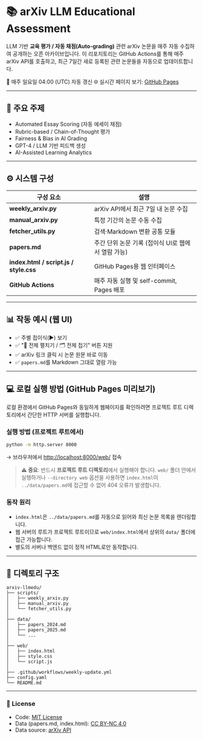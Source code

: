 # 📚 arXiv LLM Educational Assessment

LLM 기반 **교육 평가 / 자동 채점(Auto-grading)** 관련 arXiv 논문을
매주 자동 수집하여 공개하는 오픈 아카이브입니다.
이 리포지토리는 GitHub Actions를 통해 매주 arXiv API를 호출하고,
최근 7일간 새로 등록된 관련 논문들을 자동으로 업데이트합니다.

📅 매주 일요일 04:00 (UTC) 자동 갱신
🌐 실시간 페이지 보기: [GitHub Pages](https://lovehyun.github.io/arxiv-llmedu/web/)

---

## 🎯 주요 주제

- Automated Essay Scoring (자동 에세이 채점)
- Rubric-based / Chain-of-Thought 평가
- Fairness & Bias in AI Grading
- GPT-4 / LLM 기반 피드백 생성
- AI-Assisted Learning Analytics

---

## ⚙️ 시스템 구성

| 구성 요소 | 설명 |
|------------|------|
| **weekly_arxiv.py** | arXiv API에서 최근 7일 내 논문 수집 |
| **manual_arxiv.py** | 특정 기간의 논문 수동 수집 |
| **fetcher_utils.py** | 검색·Markdown 변환 공통 모듈 |
| **papers.md** | 주간 단위 논문 기록 (접이식 UI로 웹에서 열람 가능) |
| **index.html / script.js / style.css** | GitHub Pages용 웹 인터페이스 |
| **GitHub Actions** | 매주 자동 실행 및 self-commit, Pages 배포 |

---

## 📊 작동 예시 (웹 UI)

- ✅ 주별 접이식(▶) 보기  
- ✅ "📖 전체 펼치기 / 🗂 전체 접기" 버튼 지원  
- ✅ arXiv 링크 클릭 시 논문 원문 바로 이동  
- ✅ `papers.md`를 Markdown 그대로 열람 가능  

---

## 💻 로컬 실행 방법 (GitHub Pages 미리보기)

로컬 환경에서 GitHub Pages와 동일하게 웹페이지를 확인하려면
프로젝트 루트 디렉토리에서 간단한 HTTP 서버를 실행합니다.

### 실행 방법 (프로젝트 루트에서)
```bash
python -m http.server 8000
```
→ 브라우저에서 [http://localhost:8000/web/](http://localhost:8000/web/) 접속

> **⚠️ 중요**: 반드시 **프로젝트 루트 디렉토리**에서 실행해야 합니다.
> `web/` 폴더 안에서 실행하거나 `--directory web` 옵션을 사용하면
> `index.html`이 `../data/papers.md`에 접근할 수 없어 404 오류가 발생합니다.

### 동작 원리
- `index.html`은 `../data/papers.md`를 자동으로 읽어와 최신 논문 목록을 렌더링합니다.
- 웹 서버의 루트가 프로젝트 루트이므로 `web/index.html`에서 상위의 `data/` 폴더에 접근 가능합니다.
- 별도의 서버나 백엔드 없이 정적 HTML로만 동작합니다.

---

## 📁 디렉토리 구조

```
arxiv-llmedu/
├── scripts/
│   ├── weekly_arxiv.py
│   ├── manual_arxiv.py
│   └── fetcher_utils.py
│
├── data/
│   ├── papers_2024.md
│   ├── papers_2025.md
│   └── ...
│
├── web/
│   ├── index.html
│   ├── style.css
│   └── script.js
│
├── .github/workflows/weekly-update.yml
├── config.yaml
└── README.md
```

---

### 🧾 License

- Code: [MIT License](./LICENSE)  
- Data (papers.md, index.html): [CC BY-NC 4.0](https://creativecommons.org/licenses/by-nc/4.0/)  
- Data source: [arXiv API](https://arxiv.org/help/api)
